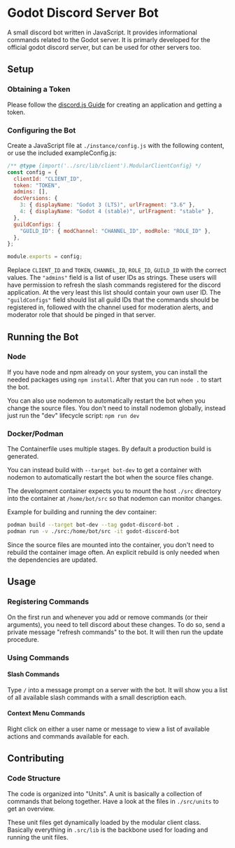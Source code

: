 # Godot Discord Server Bot

A small discord bot written in JavaScript. It provides informational commands related
to the Godot server. It is primarly developed for the official godot discord server,
but can be used for other servers too.

## Setup

### Obtaining a Token

Please follow the [discord.js Guide](https://discordjs.guide/preparations/setting-up-a-bot-application.html#creating-your-bot)
for creating an application and getting a token.

### Configuring the Bot

Create a JavaScript file at `./instance/config.js` with the following content, or use the included exampleConfig.js:

```js
/** @type {import('../src/lib/client').ModularClientConfig} */
const config = {
  clientId: "CLIENT_ID",
  token: "TOKEN",
  admins: [],
  docVersions: {
    3: { displayName: "Godot 3 (LTS)", urlFragment: "3.6" },
    4: { displayName: "Godot 4 (stable)", urlFragment: "stable" },
  },
  guildConfigs: {
    "GUILD_ID": { modChannel: "CHANNEL_ID", modRole: "ROLE_ID" },
  },
};

module.exports = config;
```

Replace `CLIENT_ID` and `TOKEN`, `CHANNEL_ID`, `ROLE_ID`, `GUILD_ID` with the correct values. The `"admins"` field is
a list of user IDs as strings. These users will have permission to refresh the slash
commands registered for the discord application. At the very least this list should
contain your own user ID.
The `"guildConfigs"` field should list all guild IDs that the commands should be registered
in, followed with the channel used for moderation alerts, and moderator role that should be pinged in that server.

## Running the Bot

### Node

If you have node and npm already on your system, you can install the needed packages
using `npm install`. After that you can run `node .` to start the bot.

You can also use nodemon to automatically restart the bot when you change the source
files. You don't need to install nodemon globally, instead just run the "dev" lifecycle
script: `npm run dev`

### Docker/Podman

The Containerfile uses multiple stages. By default a production build is generated.

You can instead build with `--target bot-dev` to get a container with nodemon to
automatically restart the bot when the source files change.

The development container expects you to mount the host `./src` directory into the
container at `/home/bot/src` so that nodemon can monitor changes.

Example for building and running the dev container:

```bash
podman build --target bot-dev --tag godot-discord-bot .
podman run -v ./src:/home/bot/src -it godot-discord-bot
```

Since the source files are mounted into the container, you don't need to rebuild the
container image often. An explicit rebuild is only needed when the dependencies are
updated.

## Usage

### Registering Commands

On the first run and whenever you add or remove commands (or their arguments), you need to tell discord about these changes. To do so, send a private message "refresh commands" to the bot. It will then run the update procedure.

### Using Commands

#### Slash Commands

Type `/` into a message prompt on a server with the bot. It will show you a list of
all available slash commands with a small description each.

#### Context Menu Commands

Right click on either a user name or message to view a list of available actions and
commands available for each.

## Contributing

### Code Structure

The code is organized into "Units". A unit is basically a collection of commands that
belong together. Have a look at the files in `./src/units` to get an overview.

These unit files get dynamically loaded by the modular client class. Basically
everything in `.src/lib` is the backbone used for loading and running the unit
files.
